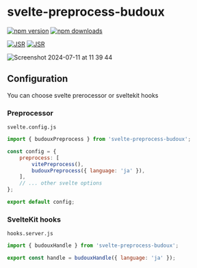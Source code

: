 # svelte-preprocess-budoux

[![npm version](https://img.shields.io/npm/v/svelte-preprocess-budoux?color=yellow)](https://npmjs.com/package/svelte-preprocess-budoux)
[![npm downloads](https://img.shields.io/npm/dm/svelte-preprocess-budoux?color=yellow)](https://npmjs.com/package/svelte-preprocess-budoux)

[![JSR](https://jsr.io/badges/@ryoppippi/svelte-preprocess-budoux)](https://jsr.io/@ryoppippi/svelte-preprocess-budoux)
[![JSR](https://jsr.io/badges/@ryoppippi/svelte-preprocess-budoux/score)](https://jsr.io/@ryoppippi/svelte-preprocess-budoux)

![Screenshot 2024-07-11 at 11 39 44](https://github.com/ryoppippi/svelte-preprocess-budoux/assets/1560508/03fd68d9-58fc-445b-8186-a42f22114ae2)

## Configuration

You can choose svelte prerocessor or sveltekit hooks

### Preprocessor

`svelte.config.js`

```js
import { budouxPreprocess } from 'svelte-preprocess-budoux';

const config = {
	preprocess: [
		vitePreprocess(),
		budouxPreprocess({ language: 'ja' }),
	],
	// ... other svelte options
};

export default config;
```

### SvelteKit hooks

`hooks.server.js`

```js
import { budouxHandle } from 'svelte-preprocess-budoux';

export const handle = budouxHandle({ language: 'ja' });
```
